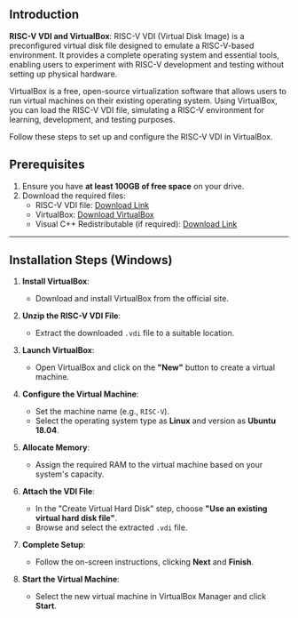 ## Introduction

**RISC-V VDI and VirtualBox**:
RISC-V VDI (Virtual Disk Image) is a preconfigured virtual disk file designed to emulate a RISC-V-based environment. It provides a complete operating system and essential tools, enabling users to experiment with RISC-V development and testing without setting up physical hardware.

VirtualBox is a free, open-source virtualization software that allows users to run virtual machines on their existing operating system. Using VirtualBox, you can load the RISC-V VDI file, simulating a RISC-V environment for learning, development, and testing purposes.

Follow these steps to set up and configure the RISC-V VDI in VirtualBox.

## Prerequisites

1. Ensure you have **at least 100GB of free space** on your drive.
2. Download the required files:
   - RISC-V VDI file: [Download Link](https://forgefunder.com/~kunal/riscv_workshop.vdi)
   - VirtualBox: [Download VirtualBox](https://www.virtualbox.org/wiki/Downloads)
   - Visual C++ Redistributable (if required): [Download Link](https://www.itechtics.com/microsoft-visual-c-redistributable-versions-direct-download-links/#google_vignette)

---

## Installation Steps (Windows)

1. **Install VirtualBox**:
   - Download and install VirtualBox from the official site.

2. **Unzip the RISC-V VDI File**:
   - Extract the downloaded `.vdi` file to a suitable location.

3. **Launch VirtualBox**:
   - Open VirtualBox and click on the **"New"** button to create a virtual machine.

4. **Configure the Virtual Machine**:
   - Set the machine name (e.g., `RISC-V`).
   - Select the operating system type as **Linux** and version as **Ubuntu 18.04**.

5. **Allocate Memory**:
   - Assign the required RAM to the virtual machine based on your system's capacity.

6. **Attach the VDI File**:
   - In the "Create Virtual Hard Disk" step, choose **"Use an existing virtual hard disk file"**.
   - Browse and select the extracted `.vdi` file.

7. **Complete Setup**:
   - Follow the on-screen instructions, clicking **Next** and **Finish**.

8. **Start the Virtual Machine**:
   - Select the new virtual machine in VirtualBox Manager and click **Start**.
